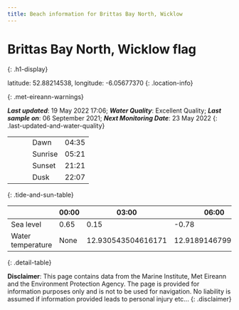```yaml
---
title: Beach information for Brittas Bay North, Wicklow
---
```

# Brittas Bay North, Wicklow <span class="material-icons blue-flag" alt="This a Blue Flag beach">flag</span>
{: .h1-display}

latitude: 52.88214538, longitude: -6.05677370
{: .location-info}


{: .met-eireann-warnings}

___Last updated___: 19 May 2022 17:06; ___Water Quality___: Excellent Quality;
___Last sample on___: 06 September 2021; ___Next Monitoring Date___: 23 May 2022
{: .last-updated-and-water-quality}

|   |   |   |   |   |
|---|---|---|---|---|
|   |   |   | Dawn  | 04:35 |
|   |   |   | Sunrise  | 05:21 |
|   |   |   | Sunset  | 21:21 |
|   |   |   | Dusk  | 22:07 |
{: .tide-and-sun-table}

<div></div>

| | 00:00 | 03:00 | 06:00 | 09:00 | 12:00 | 15:00 | 18:00 | 21:00 |
|---|---|---|---|---|---|---|---|---|
| Sea level | 0.65 | 0.15 | -0.78 | -0.25| 0.37 | 0.18 | -0.58 | -0.12 |
| Water temperature | None | 12.930543504616171 | 12.918914679904443 | 12.910624604830222 | 13.026762481284983 | 13.113348499794224 | 13.179227291376542 | 13.136655848237513 |
{: .detail-table}

__Disclaimer__: This page contains data from the Marine Institute,
Met Eireann and the Environment Protection Agency. The page is provided for
information purposes only and is not to be used for navigation. No liability
is assumed if information provided leads to personal injury etc...
{: .disclaimer}